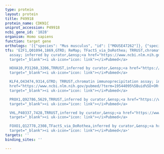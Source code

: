 ```yaml
---
type: protein
layout: protein
title: P49918
protein_name: CDKN1C
uniprot_accession: P49918
ncbi_gene_id: '1028'
organism: Homo sapiens
function: target gene
orthologs: '[{"species": "Mus musculus", "id": ["MOUSE47262"]}, {"species": "Rattus norvegicus", "id": ["Q69DC1"]}]'
tfs: 'E2F1,Q01094,1869,GTRD; ReMap; TFactS_via_DoRothea; TRRUST,chromatin immunoprecipitation
  assay; inferred by curator,&ensp;<a href="https://www.ncbi.nlm.nih.gov/pubmed/?term=17173074%5Buid%5D+OR+20106982%5Buid%5D+OR+27924024%5Buid%5D+OR+29126285%5Buid%5D+OR+22761861%5Buid%5D+OR+31340985%5Buid%5D+OR+29087512%5Buid%5D"
  target="_blank"><i uk-icon="icon: link"></i>Pubmed</a>

  HOXA10,P31260,3206,TRRUST,inferred by curator,&ensp;<a href="https://www.ncbi.nlm.nih.gov/pubmed/?term=15749785%5Buid%5D+OR+29087512%5Buid%5D"
  target="_blank"><i uk-icon="icon: link"></i>Pubmed</a>

  KLF4,O43474,9314,GTRD; TRRUST,chromatin immunoprecipitation assay; inferred by curator,&ensp;<a
  href="https://www.ncbi.nlm.nih.gov/pubmed/?term=19544095%5Buid%5D+OR+27924024%5Buid%5D+OR+29087512%5Buid%5D"
  target="_blank"><i uk-icon="icon: link"></i>Pubmed</a>

  PROX1,Q92786,5629,TRRUST,inferred by curator,&ensp;<a href="https://www.ncbi.nlm.nih.gov/pubmed/?term=17069925%5Buid%5D+OR+29087512%5Buid%5D"
  target="_blank"><i uk-icon="icon: link"></i>Pubmed</a>

  VHL,P40337,7428,TRRUST,inferred by curator,&ensp;<a href="https://www.ncbi.nlm.nih.gov/pubmed/?term=15824735%5Buid%5D+OR+29087512%5Buid%5D"
  target="_blank"><i uk-icon="icon: link"></i>Pubmed</a>

  FOXO1,Q12778,2308,TFactS_via_DoRothea,inferred by curator,&ensp;<a href="https://www.ncbi.nlm.nih.gov/pubmed/?term=17609436%5Buid%5D+OR+22761861%5Buid%5D+OR+31340985%5Buid%5D"
  target="_blank"><i uk-icon="icon: link"></i>Pubmed</a>'
targets: ''
binding_sites: ''

---
```

